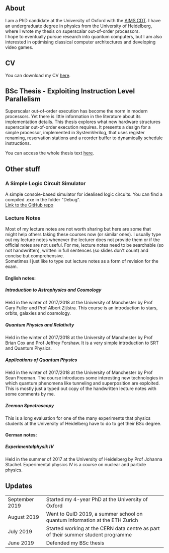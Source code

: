 ## About

I am a PhD candidate at the University of Oxford with the [AIMS CDT](aims.robots.ox.ac.uk). I have an undergraduate degree in physics from the University of Heidelberg, where I wrote my thesis on superscalar out-of-order processors. <br>
I hope to eventually pursue research into quantum computers, but I am also interested in optimising classical computer architectures and developing video games. <br>


## CV

You can download my CV [here](https://github.com/amanda-matthes/amanda-matthes.github.io/blob/master/docs/CV/cv.pdf). <br>


## BSc Thesis - Exploiting Instruction Level Parallelism

Superscalar out-of-order execution has become the norm in modern processors. Yet there is little information in the literature about its implementation details. This thesis explores what new hardware structures superscalar out-of-order execution requires. It presents a design for a simple processor, implemented in SystemVerilog, that uses register renaming, reservation stations and a reorder buffer to dynamically schedule instructions. <br>

You can access the whole thesis text [here](https://github.com/amanda-matthes/amanda-matthes.github.io/blob/master/docs/bachelor.pdf). <br>


## Other stuff

### A Simple Logic Circuit Simulator 

A simple console-based simulator for idealised logic circuits. You can find a compiled .exe in the folder "Debug". <br>
[Link to the GitHub repo](https://github.com/amanda-matthes/A-Simple-Logic-Circuit-Simulator) <br>


### Lecture Notes
Most of my lecture notes are not worth sharing but here are some that might help others taking these courses now (or similar ones).
I usually type out my lecture notes whenever the lecturer does not provide them or if the official notes are not useful. For me, lecture notes need to be searchable (so not handwritten), written in full sentences (so slides don't count) and concise but comprehensive. <br>
Sometimes I just like to type out lecture notes as a form of revision for the exam. <br>

#### English notes:

##### Introduction to Astrophysics and Cosmology
Held in the winter of 2017/2018 at the University of Manchester by Prof Gary Fuller and Prof Albert Zijlstra. This course is an introduction to stars, orbits, galaxies and cosmology.<br>

##### Quantum Physics and Relativity
Held in the winter of 2017/2018 at the University of Manchester by Prof Brian Cox and Prof Jeffrey Forshaw. It is a very simple introduction to SRT and Quantum Physics.<br>

##### Applications of Quantum Physics
Held in the winter of 2017/2018 at the University of Manchester by Prof Sean Freeman. The course introduces some interesting new technologies in which quantum phenomena like tunneling and superposition are exploited. This is mostly just a typed out copy of the handwritten lecture notes with some comments by me.<br>

##### Zeeman Spectroscopy
This is a long evaluation for one of the many experiments that physics students at the University of Heidelberg have to do to get their BSc degree.<br>

#### German notes:

##### Experimentalphysik IV
Held in the summer of 2017 at the University of Heidelberg by Prof Johanna Stachel. Experimental physics IV is a course on nuclear and particle physics. <br>


## Updates

|                |                                                                                    |
|----------------|------------------------------------------------------------------------------------|
| September 2019 | Started my 4-year PhD at the University of Oxford                                  |
| August 2019    | Went to QuID 2019, a summer school on quantum information at the ETH Zurich        |
| July 2019      | Started working at the CERN data centre as part of their summer student programme  |
| June 2019      | Defended my BSc thesis                                                             |





